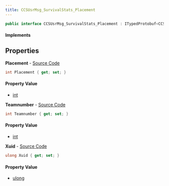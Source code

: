 ```yaml
---
title: CCSUsrMsg_SurvivalStats_Placement
---
```


```csharp
public interface CCSUsrMsg_SurvivalStats_Placement : ITypedProtobuf<CCSUsrMsg_SurvivalStats_Placement>, INativeHandle
```

#### Implements

## Properties

**Placement** - [Source Code](https://github.com/swiftly-solution/swiftlys2/blob/master/managed/src/SwiftlyS2.Generated/Protobufs/Interfaces/CCSUsrMsg_SurvivalStats_Placement.cs#L19)

```csharp
int Placement { get; set; }
```

#### Property Value

- [int](https://learn.microsoft.com/dotnet/api/system.int32)

**Teamnumber** - [Source Code](https://github.com/swiftly-solution/swiftlys2/blob/master/managed/src/SwiftlyS2.Generated/Protobufs/Interfaces/CCSUsrMsg_SurvivalStats_Placement.cs#L16)

```csharp
int Teamnumber { get; set; }
```

#### Property Value

- [int](https://learn.microsoft.com/dotnet/api/system.int32)

**Xuid** - [Source Code](https://github.com/swiftly-solution/swiftlys2/blob/master/managed/src/SwiftlyS2.Generated/Protobufs/Interfaces/CCSUsrMsg_SurvivalStats_Placement.cs#L13)

```csharp
ulong Xuid { get; set; }
```

#### Property Value

- [ulong](https://learn.microsoft.com/dotnet/api/system.uint64)

